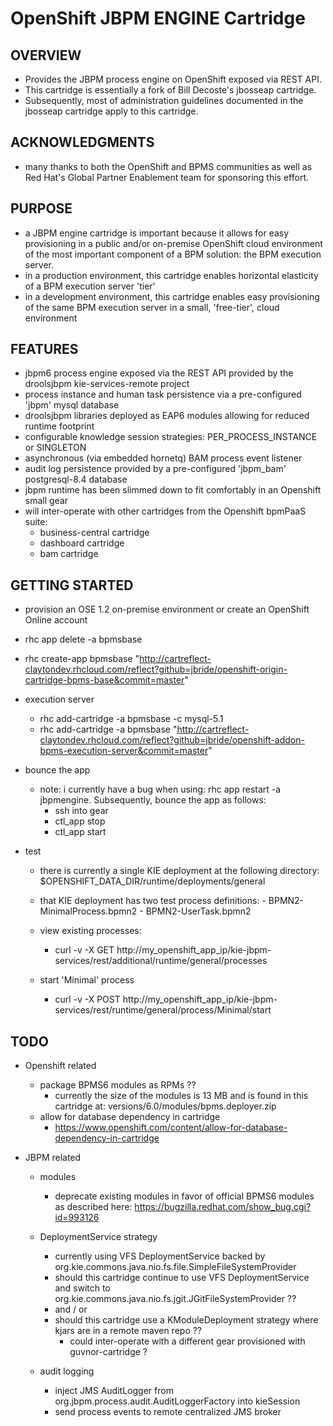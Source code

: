 OpenShift JBPM ENGINE Cartridge
===============================


OVERVIEW
--------
  - Provides the JBPM process engine on OpenShift exposed via REST API.
  - This cartridge is essentially a fork of Bill Decoste's jbosseap cartridge.
  - Subsequently, most of administration guidelines documented in the jbosseap cartridge apply to this cartridge.


ACKNOWLEDGMENTS
---------------
  - many thanks to both the OpenShift and BPMS communities as well as Red Hat's Global Partner Enablement team for sponsoring this effort.


PURPOSE
-------
  - a JBPM engine cartridge is important because it allows for easy provisioning in a public and/or on-premise OpenShift cloud environment
    of the most important component of a BPM solution:  the BPM execution server.
  - in a production environment, this cartridge enables horizontal elasticity of a BPM execution server 'tier'
  - in a development environment, this cartridge enables easy provisioning of the same BPM execution server in a small, 'free-tier', cloud environment


FEATURES
--------
  - jbpm6 process engine exposed via the REST API provided by the droolsjbpm kie-services-remote project
  - process instance and human task persistence via a pre-configured 'jbpm' mysql database
  - droolsjbpm libraries deployed as EAP6 modules allowing for reduced runtime footprint
  - configurable knowledge session strategies:  PER_PROCESS_INSTANCE or SINGLETON
  - asynchronous (via embedded hornetq) BAM process event listener 
  - audit log persistence provided by a pre-configured 'jbpm_bam' postgresql-8.4 database
  - jbpm runtime has been slimmed down to fit comfortably in an Openshift small gear
  - will inter-operate with other cartridges from the Openshift bpmPaaS  suite:
    - business-central cartridge
    - dashboard cartridge
    - bam cartridge



GETTING STARTED
---------------
  - provision an OSE 1.2 on-premise environment or create an OpenShift Online account

  - rhc app delete -a bpmsbase
  - rhc create-app bpmsbase "http://cartreflect-claytondev.rhcloud.com/reflect?github=jbride/openshift-origin-cartridge-bpms-base&commit=master"

  - execution server
    - rhc add-cartridge -a bpmsbase -c mysql-5.1
    - rhc add-cartridge -a bpmsbase "http://cartreflect-claytondev.rhcloud.com/reflect?github=jbride/openshift-addon-bpms-execution-server&commit=master" 

  - bounce the app
    - note:  i currently have a bug when using:  rhc app restart -a jbpmengine.  Subsequently, bounce the app as follows:
      - ssh into gear
      - ctl_app stop
      - ctl_app start
  - test
     - there is currently a single KIE deployment at the following directory: $OPENSHIFT_DATA_DIR/runtime/deployments/general
     - that KIE deployment has two test process definitions:
           - BPMN2-MinimalProcess.bpmn2
           - BPMN2-UserTask.bpmn2
     - view existing processes:
        - curl -v -X GET http://my_openshift_app_ip/kie-jbpm-services/rest/additional/runtime/general/processes

     - start 'Minimal' process
        - curl -v -X POST http://my_openshift_app_ip/kie-jbpm-services/rest/runtime/general/process/Minimal/start

            
    
TODO
----
  - Openshift related
    - package BPMS6 modules as RPMs ??
        - currently the size of the modules is 13 MB and is found in this cartridge at:   versions/6.0/modules/bpms.deployer.zip
    - allow for database dependency in cartridge
        - https://www.openshift.com/content/allow-for-database-dependency-in-cartridge

  - JBPM related
    - modules
        - deprecate existing modules in favor of official BPMS6 modules as described here:  https://bugzilla.redhat.com/show_bug.cgi?id=993126

    - DeploymentService strategy
        - currently using VFS DeploymentService backed by org.kie.commons.java.nio.fs.file.SimpleFileSystemProvider
        - should this cartridge continue to use VFS DeploymentService and switch to org.kie.commons.java.nio.fs.jgit.JGitFileSystemProvider ??
        - and / or
        - should this cartridge use a KModuleDeployment strategy where kjars are in a remote maven repo ??
            - could inter-operate with a different gear provisioned with guvnor-cartridge ?

    - audit logging
        - inject JMS AuditLogger from org.jbpm.process.audit.AuditLoggerFactory into kieSession
        - send process events to remote centralized JMS broker

